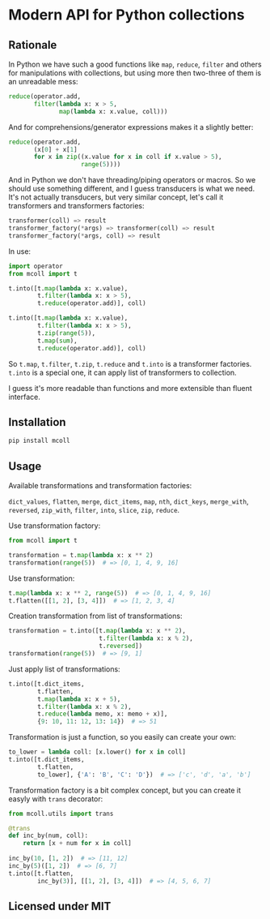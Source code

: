 # Modern API for Python collections

## Rationale

In Python we have such a good functions like `map`, `reduce`, `filter` and
others for manipulations with collections, but using more then two-three
of them is an unreadable mess:

```python
reduce(operator.add,
       filter(lambda x: x > 5,
              map(lambda x: x.value, coll)))
```

And for comprehensions/generator expressions makes it a slightly better:

```python
reduce(operator.add,
       (x[0] + x[1]
       for x in zip((x.value for x in coll if x.value > 5),
                    range(5))))
```

And in Python we don't have threading/piping operators or macros.
So we should use something different, and I guess transducers is
what we need. It's not actually transducers, but very similar concept,
let's call it transformers and transformers factories:

```python
transformer(coll) => result
transformer_factory(*args) => transformer(coll) => result
transformer_factory(*args, coll) => result
```

In use:

```python
import operator
from mcoll import t

t.into([t.map(lambda x: x.value),
        t.filter(lambda x: x > 5),
        t.reduce(operator.add)], coll)

t.into([t.map(lambda x: x.value),
        t.filter(lambda x: x > 5),
        t.zip(range(5)),
        t.map(sum),
        t.reduce(operator.add)], coll)
```

So `t.map`, `t.filter`, `t.zip`, `t.reduce` and `t.into` is a transformer factories.
`t.into` is a special one, it can apply list of transformers to collection.

I guess it's more readable than functions and more extensible than fluent interface.

## Installation

```bash
pip install mcoll
```

## Usage

Available transformations and transformation factories:

`dict_values`, `flatten`, `merge`, `dict_items`, `map`, `nth`, `dict_keys`, `merge_with`, `reversed`, `zip_with`, `filter`, `into`, `slice`, `zip`, `reduce`.

Use transformation factory:

```python
from mcoll import t

transformation = t.map(lambda x: x ** 2)
transformation(range(5))  # => [0, 1, 4, 9, 16] 
```

Use transformation:

```python
t.map(lambda x: x ** 2, range(5))  # => [0, 1, 4, 9, 16]
t.flatten([[1, 2], [3, 4]])  # => [1, 2, 3, 4]
```

Creation transformation from list of transformations:

```python
transformation = t.into([t.map(lambda x: x ** 2),
                         t.filter(lambda x: x % 2),
                         t.reversed])
transformation(range(5))  # => [9, 1]
```

Just apply list of transformations:

```python
t.into([t.dict_items,
        t.flatten,
        t.map(lambda x: x + 5),
        t.filter(lambda x: x % 2),
        t.reduce(lambda memo, x: memo + x)],
        {9: 10, 11: 12, 13: 14})  # => 51
```

Transformation is just a function, so you easily can create your own:

```python
to_lower = lambda coll: [x.lower() for x in coll]
t.into([t.dict_items,
        t.flatten,
        to_lower], {'A': 'B', 'C': 'D'})  # => ['c', 'd', 'a', 'b']
```

Transformation factory is a bit complex concept, but you can create it easyly with
`trans` decorator:

```python
from mcoll.utils import trans

@trans
def inc_by(num, coll):
    return [x + num for x in coll]
    
inc_by(10, [1, 2])  # => [11, 12]
inc_by(5)([1, 2])  # => [6, 7]
t.into([t.flatten,
        inc_by(3)], [[1, 2], [3, 4]])  # => [4, 5, 6, 7]
```

## Licensed under MIT
